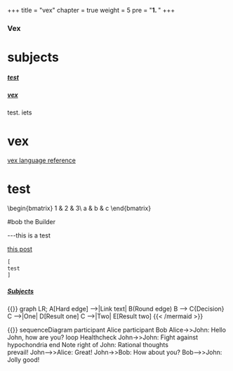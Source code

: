 +++
title = "vex"
chapter = true
weight = 5
pre = "<b>1. </b>"
+++

### Vex                         
# subjects                      
##### [test](#test)             
##### [vex](#vex)               
test.  iets


# vex
[vex language reference ](https://www.sidefx.com/docs/houdini/vex/lang.html)



# test

\begin{bmatrix}
1 & 2 & 3\\
a & b & c
\end{bmatrix}







#bob the Builder

---this is a test


[this post](http://localhost:1313/posts/my-first-post/)

```python
[
test
]
```
##### [Subjects](#subjects) 
{{<mermaid align="left">}}
graph LR;
    A[Hard edge] -->|Link text| B(Round edge)
    B --> C{Decision}
    C -->|One| D[Result one]
    C -->|Two| E[Result two]
{{< /mermaid >}}

{{<mermaid align="left">}}
sequenceDiagram
    participant Alice
    participant Bob
    Alice->>John: Hello John, how are you?
    loop Healthcheck
        John->>John: Fight against hypochondria
    end
    Note right of John: Rational thoughts <br/>prevail!
    John-->>Alice: Great!
    John->>Bob: How about you?
    Bob-->>John: Jolly good!

